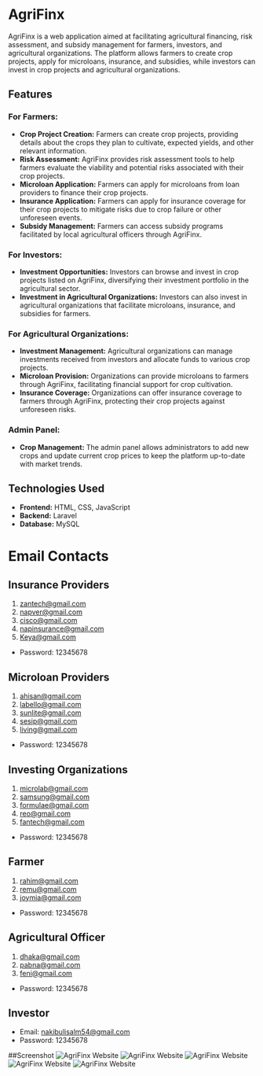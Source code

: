 # AgriFinx

AgriFinx is a web application aimed at facilitating agricultural financing, risk assessment, and subsidy management for farmers, investors, and agricultural organizations. The platform allows farmers to create crop projects, apply for microloans, insurance, and subsidies, while investors can invest in crop projects and agricultural organizations.

## Features

### For Farmers:
- **Crop Project Creation:** Farmers can create crop projects, providing details about the crops they plan to cultivate, expected yields, and other relevant information.
- **Risk Assessment:** AgriFinx provides risk assessment tools to help farmers evaluate the viability and potential risks associated with their crop projects.
- **Microloan Application:** Farmers can apply for microloans from loan providers to finance their crop projects.
- **Insurance Application:** Farmers can apply for insurance coverage for their crop projects to mitigate risks due to crop failure or other unforeseen events.
- **Subsidy Management:** Farmers can access subsidy programs facilitated by local agricultural officers through AgriFinx.

### For Investors:
- **Investment Opportunities:** Investors can browse and invest in crop projects listed on AgriFinx, diversifying their investment portfolio in the agricultural sector.
- **Investment in Agricultural Organizations:** Investors can also invest in agricultural organizations that facilitate microloans, insurance, and subsidies for farmers.

### For Agricultural Organizations:
- **Investment Management:** Agricultural organizations can manage investments received from investors and allocate funds to various crop projects.
- **Microloan Provision:** Organizations can provide microloans to farmers through AgriFinx, facilitating financial support for crop cultivation.
- **Insurance Coverage:** Organizations can offer insurance coverage to farmers through AgriFinx, protecting their crop projects against unforeseen risks.

### Admin Panel:
- **Crop Management:** The admin panel allows administrators to add new crops and update current crop prices to keep the platform up-to-date with market trends.

## Technologies Used
- **Frontend:** HTML, CSS, JavaScript
- **Backend:** Laravel
- **Database:** MySQL


# Email Contacts

## Insurance Providers
1. [zantech@gmail.com](mailto:zantech@gmail.com)
2. [napver@gmail.com](mailto:napver@gmail.com)
3. [cisco@gmail.com](mailto:cisco@gmail.com)
4. [napinsurance@gmail.com](mailto:napinsurance@gmail.com)
5. [Keya@gmail.com](mailto:Keya@gmail.com)

- Password: 12345678


## Microloan Providers
1. [ahisan@gmail.com](mailto:ahisan@gmail.com)
2. [labello@gmail.com](mailto:labello@gmail.com)
3. [sunlite@gmail.com](mailto:sunlite@gmail.com)
4. [sesip@gmail.com](mailto:sesip@gmail.com)
5. [living@gmail.com](mailto:living@gmail.com)

- Password: 12345678


## Investing Organizations
1. [microlab@gmail.com](mailto:microlab@gmail.com)
2. [samsung@gmail.com](mailto:samsung@gmail.com)
3. [formulae@gmail.com](mailto:formulae@gmail.com)
4. [reo@gmail.com](mailto:reo@gmail.com)
5. [fantech@gmail.com](mailto:fantech@gmail.com)

- Password: 12345678


## Farmer
1. [rahim@gmail.com](mailto:rahim@gmail.com)
2. [remu@gmail.com](mailto:remu@gmail.com)
3. [joymia@gmail.com](mailto:joymia@gmail.com)

- Password: 12345678


## Agricultural Officer
1. [dhaka@gmail.com](mailto:dhaka@gmail.com)
2. [pabna@gmail.com](mailto:pabna@gmail.com)
3. [feni@gmail.com](mailto:feni@gmail.com)

- Password: 12345678

## Investor
- Email: [nakibulisalm54@gmail.com](mailto:nakibulisalm54@gmail.com)
- Password: 12345678

##Screenshot
![AgriFinx Website](https://github.com/Nakib00/AgriFinX/blob/main/Website%20Image/screencapture-127-0-0-1-8000-2024-04-20-21_56_53.png?raw=true)
![AgriFinx Website](https://github.com/Nakib00/AgriFinX/blob/main/Website%20Image/screencapture-127-0-0-1-8000-dashboard-2024-04-20-21_58_10.png?raw=true)
![AgriFinx Website](https://github.com/Nakib00/AgriFinX/blob/main/Website%20Image/screencapture-127-0-0-1-8000-farmer-dashboard-2024-04-20-21_57_25.png?raw=true)
![AgriFinx Website](https://github.com/Nakib00/AgriFinX/blob/main/Website%20Image/screencapture-127-0-0-1-8000-farmer-login-2024-04-20-21_57_38.png?raw=true)
![AgriFinx Website](https://github.com/Nakib00/AgriFinX/blob/main/Website%20Image/screencapture-127-0-0-1-8000-investor-dashboard-2024-04-20-21_57_50.png?raw=true)


